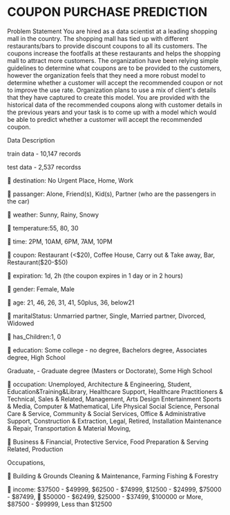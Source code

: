 # COUPON PURCHASE PREDICTION 
Problem Statement
You are hired as a data scientist at a leading shopping mall in the country. The shopping mall has tied
up with different restaurants/bars to provide discount coupons to all its customers. The coupons
increase the footfalls at these restaurants and helps the shopping mall to attract more customers.
The organization have been relying simple guidelines to determine what coupons are to be provided
to the customers, however the organization feels that they need a more robust model to determine
whether a customer will accept the recommended coupon or not to improve the use rate.
Organization plans to use a mix of client's details that they have captured to create this model.
You are provided with the historical data of the recommended coupons along with customer
details in the previous years and your task is to come up with a model which would be able to
predict whether a customer will accept the recommended coupon.

Data Description

train data - 10,147 records

test data - 2,537 recordss

 destination: No Urgent Place, Home, Work

 passanger: Alone, Friend(s), Kid(s), Partner (who are the passengers in the car)

 weather: Sunny, Rainy, Snowy

 temperature:55, 80, 30

 time: 2PM, 10AM, 6PM, 7AM, 10PM

 coupon: Restaurant (<$20), Coffee House, Carry out & Take away, Bar, Restaurant($20-$50)

 expiration: 1d, 2h (the coupon expires in 1 day or in 2 hours)

 gender: Female, Male

 age: 21, 46, 26, 31, 41, 50plus, 36, below21

 maritalStatus: Unmarried partner, Single, Married partner, Divorced, Widowed

 has_Children:1, 0

 education: Some college - no degree, Bachelors degree, Associates degree, High School

Graduate, - Graduate degree (Masters or Doctorate), Some High School

 occupation: Unemployed, Architecture & Engineering, Student, Education&Training&Library,
Healthcare Support, Healthcare Practitioners & Technical, Sales & Related, Management,
Arts Design Entertainment Sports & Media, Computer & Mathematical, Life Physical Social
Science, Personal Care & Service, Community & Social Services, Office & Administrative
Support, Construction & Extraction, Legal, Retired, Installation Maintenance & Repair,
Transportation & Material Moving,

 Business & Financial, Protective Service, Food Preparation & Serving Related, Production

Occupations,

 Building & Grounds Cleaning & Maintenance, Farming Fishing & Forestry

 income: $37500 - $49999, $62500 - $74999, $12500 - $24999, $75000 - $87499,
 $50000 - $62499, $25000 - $37499, $100000 or More, $87500 - $99999, Less than $12500
